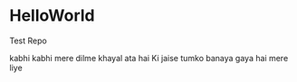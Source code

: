 # HelloWorld
Test Repo

kabhi kabhi mere dilme khayal ata hai
Ki jaise tumko banaya gaya hai mere liye
